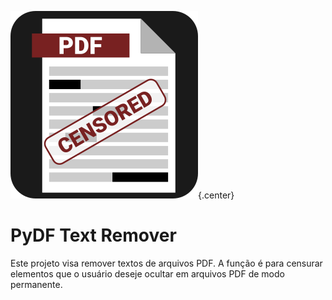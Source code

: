 ![logo do projeto](assets/logo.png){.center}

# PyDF Text Remover

Este projeto visa remover textos de arquivos PDF. A função é para censurar elementos que o usuário deseje ocultar em arquivos PDF de modo permanente.

